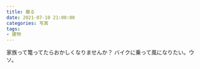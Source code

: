 ```yaml
---
title: 籠る
date: 2021-07-10 21:00:00
categories: 写真
tags:
- 建物
---
```


家族って篭ってたらおかしくなりませんか？
バイクに乗って風になりたい。ウソ。